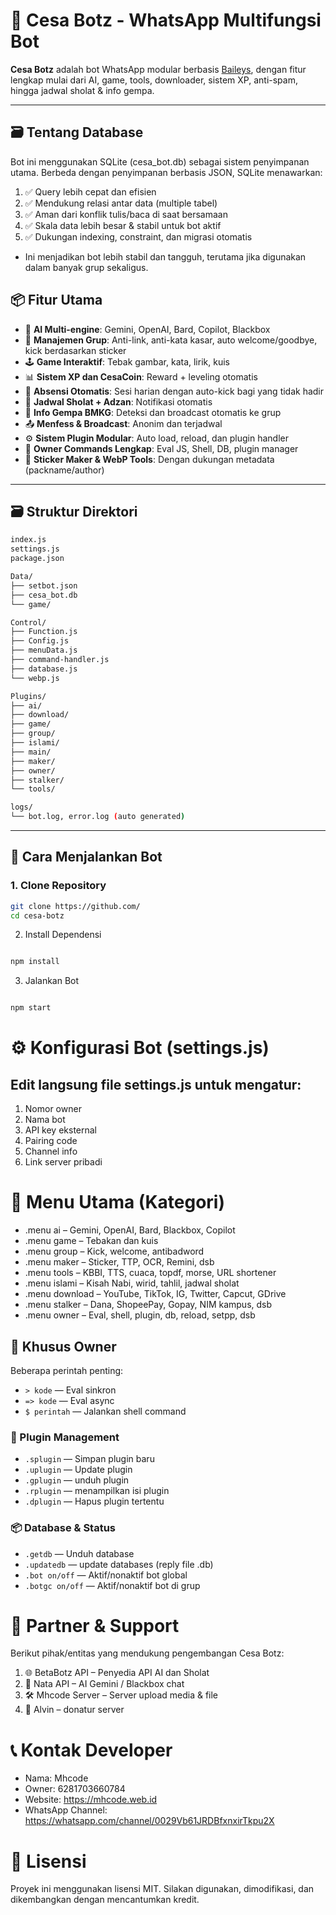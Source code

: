 # 💐 Cesa Botz - WhatsApp Multifungsi Bot

**Cesa Botz** adalah bot WhatsApp modular berbasis [Baileys](https://github.com/WhiskeySockets/Baileys), dengan fitur lengkap mulai dari AI, game, tools, downloader, sistem XP, anti-spam, hingga jadwal sholat & info gempa.

---

## 🗃️ Tentang Database
Bot ini menggunakan SQLite (cesa_bot.db) sebagai sistem penyimpanan utama.
Berbeda dengan penyimpanan berbasis JSON, SQLite menawarkan:

1. ✅ Query lebih cepat dan efisien
2. ✅ Mendukung relasi antar data (multiple tabel)
3. ✅ Aman dari konflik tulis/baca di saat bersamaan
4. ✅ Skala data lebih besar & stabil untuk bot aktif
5. ✅ Dukungan indexing, constraint, dan migrasi otomatis
- Ini menjadikan bot lebih stabil dan tangguh, terutama jika digunakan dalam banyak grup sekaligus.

## 📦 Fitur Utama

- 🤖 **AI Multi-engine**: Gemini, OpenAI, Bard, Copilot, Blackbox  
- 👥 **Manajemen Grup**: Anti-link, anti-kata kasar, auto welcome/goodbye, kick berdasarkan sticker  
- 🕹️ **Game Interaktif**: Tebak gambar, kata, lirik, kuis  
- 📊 **Sistem XP dan CesaCoin**: Reward + leveling otomatis  
- 📆 **Absensi Otomatis**: Sesi harian dengan auto-kick bagi yang tidak hadir  
- 🕌 **Jadwal Sholat + Adzan**: Notifikasi otomatis  
- 🚨 **Info Gempa BMKG**: Deteksi dan broadcast otomatis ke grup  
- 📤 **Menfess & Broadcast**: Anonim dan terjadwal  
- ⚙️ **Sistem Plugin Modular**: Auto load, reload, dan plugin handler  
- 🔐 **Owner Commands Lengkap**: Eval JS, Shell, DB, plugin manager  
- 🎨 **Sticker Maker & WebP Tools**: Dengan dukungan metadata (packname/author)  

---

## 🗃️ Struktur Direktori
```bash
index.js
settings.js
package.json

Data/
├── setbot.json
├── cesa_bot.db
└── game/

Control/
├── Function.js
├── Config.js
├── menuData.js
├── command-handler.js
├── database.js
└── webp.js

Plugins/
├── ai/
├── download/
├── game/
├── group/
├── islami/
├── main/
├── maker/
├── owner/
├── stalker/
└── tools/

logs/
└── bot.log, error.log (auto generated)
```

---

## 🚀 Cara Menjalankan Bot

### 1. Clone Repository
```bash
git clone https://github.com/
cd cesa-botz
```
2. Install Dependensi
```bash

npm install
```
3. Jalankan Bot
```bash

npm start
```
# ⚙️ Konfigurasi Bot (settings.js)

## Edit langsung file settings.js untuk mengatur:

1. Nomor owner
2. Nama bot
3. API key eksternal
4. Pairing code
5. Channel info
6. Link server pribadi

# 📑 Menu Utama (Kategori)
- .menu ai – Gemini, OpenAI, Bard, Blackbox, Copilot
- .menu game – Tebakan dan kuis
- .menu group – Kick, welcome, antibadword
- .menu maker – Sticker, TTP, OCR, Remini, dsb
- .menu tools – KBBI, TTS, cuaca, topdf, morse, URL shortener
- .menu islami – Kisah Nabi, wirid, tahlil, jadwal sholat
- .menu download – YouTube, TikTok, IG, Twitter, Capcut, GDrive
- .menu stalker – Dana, ShopeePay, Gopay, NIM kampus, dsb
- .menu owner – Eval, shell, plugin, db, reload, setpp, dsb

## 🔐 Khusus Owner

Beberapa perintah penting:

- `> kode` — Eval sinkron  
- `=> kode` — Eval async  
- `$ perintah` — Jalankan shell command  

### 🔌 Plugin Management
- `.splugin` — Simpan plugin baru  
- `.uplugin` — Update plugin  
- `.gplugin` — unduh plugin  
- `.rplugin` — menampilkan isi plugin  
- `.dplugin` — Hapus plugin tertentu  

### 📦 Database & Status
- `.getdb` — Unduh database  
- `.updatedb` — update databases (reply file .db)  
- `.bot on/off` — Aktif/nonaktif bot global  
- `.botgc on/off` — Aktif/nonaktif bot di grup  


# 🤝 Partner & Support
Berikut pihak/entitas yang mendukung pengembangan Cesa Botz:
1. 🌐 BetaBotz API – Penyedia API AI dan Sholat
2. 🤖 Nata API – AI Gemini / Blackbox chat
3. 🛠️ Mhcode Server – Server upload media & file
4. 👨 Alvin – donatur server


# 📞 Kontak Developer
- Nama: Mhcode
- Owner: 6281703660784
- Website: https://mhcode.web.id
- WhatsApp Channel: https://whatsapp.com/channel/0029Vb61JRDBfxnxirTkpu2X
# 📄 Lisensi
Proyek ini menggunakan lisensi MIT. Silakan digunakan, dimodifikasi, dan dikembangkan dengan mencantumkan kredit.
